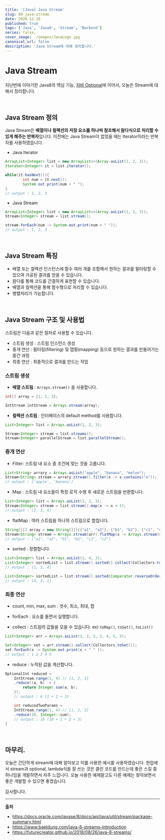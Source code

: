 ```yaml
---
title: '[Java] Java Stream'
slug: 00-java-stream
date: 2020-12-16
published: true
tags: ['Java', 'Java8', 'Stream', 'Backend']
series: false,
cover_image: ./images/JavaLogo.jpg
canonical_url: false
description: 'Java Stream에 대해 정리합니다.'
---
```


# Java Stream

지난번에 이야기한 Java8의 핵심 기능, [자바 Optional](https://Azderica.github.io/00-java-lambda/)에 이어서, 오늘은 Stream에 대해서 정리합니다.

<br/>

## Java Stream 정의

Java Stream은 **배열이나 컬렉션의 저장 요소를 하나씩 참조해서 람다식으로 처리할 수 있게 해주는 반복자**입니다. 이전에는 Java Stream이 없었을 때는 Iterator이라는 반복자를 사용하였습니다.

- Java Iterator

```java
ArrayList<Integer> list = new ArrayList<>(Array.asList(1, 2, 3));
Iterator<Integer> it = list.iterator();

while(it.hasNext()){
        int num = it.next();
        System.out.print(num + " ");
}
// output : 1, 2, 3
```

- Java Stream

```java
ArrayList<Integer> list = new ArrayList<>(Array.asList(1, 2, 3));
Stream<Integer> stream = list.stream();

stream.forEach(num -> System.out.print(num + " "));
// output : 1, 2, 3
```

<br/>

## Java Stream 특징

- 배열 또는 컬렉션 인스턴스에 함수 여러 개를 조합해서 원하는 결과를 필터링할 수 있으며 가공된 결과를 얻을 수 있습니다.
- 람다를 통해 코드를 간결하게 표현할 수 있습니다.
- 배열과 컬렉션을 통해 함수형으로 처리할 수 있습니다.
- 병렬처리가 가능합니다.

<br/>

## Java Stream 구조 및 사용법

스트림은 다음과 같은 절차로 사용할 수 있습니다.

- 스트림 생성 : 스트림 인스턴스 생성
- 중개 연산 : 필터링(filtering) 및 맵핑(mapping) 등으로 원하는 결과를 만들어가는 중간 과정
- 최종 연산 : 최종적으로 결과를 만드는 작업

### 스트림 생성

- **배열 스트림** : `Arrays.stream()` 을 사용합니다.

```java
int[] array = {1, 2, 3};

IntStream intStream = Arrays.stream(array);
```

- **컬렉션 스트림** : 인터페이스의 default method를 사용합니다.

```java
List<Integer> list = Arrays.asList(1, 2, 3);

Stream<Integer> stream = list.streams();
Stream<Integer> parallelStream = list.parallelStream();
```

### 중개 연산

- Filter: 스트림 내 요소 중 조건에 맞는 것을 고릅니다.

```java
List<String> arrary = Arrays.asList("apple", "banana", "melon");
Stream<String> stream = arrary.stream().filter(x -> x.contains("a"));
// output : ['apple', 'banana']
```

- Map : 스트림 내 요소들이 특정 로직 수행 후 새로운 스트림을 반환합니다.

```java
List<Integer> list = Arrays.asList(1, 2, 3);
Stream<Integer> stream = list.stream().map(x -> x + 1);
// output : [2, 3, 4]
```

- flatMap : 여러 스트림을 하나의 스트림으로 합칩니다.

```java
String[][] array = new String[][]{{"a1", "a2"}, {"b1", "b2"}, {"c1", "c2"}};
Stream<String> stream = Arrays.stream(arr).flatMap(s -> Arrays.stream(s));
// output : ["a1", "a2", "b1", "b2", "c1", "c2"]
```

- sorted : 정렬합니다.

```java
List<Integer> list = Arrays.asList(1, 4, 3);
List<Integer> sortedList = list.stream().sorted().collect(Collectors.toList()); // 오름차순
// output : [1, 3, 4]

List<Integer> sortedList = list.stream().sorted(Comparator.reverseOrder()).collect(Collectors.toList()); // 내림차순
// output : [4, 3, 1]
```

### 최종 연산

- count, min, max, sum : 갯수, 최소, 최대, 합

- forEach : 요소를 돌면서 실행합니다.

- collect : 스트림의 값들을 모을 수 있습니다. ex) `toMap()`, `toSet()`, `toList()`

```java
List<Integer> arr = Arrays.asList(1, 2, 3, 3, 4, 5, 5);

Set<Integer> set = arr.stream().collect(Collectors.toSet());
set.forEach(x -> System.out.print(x + " " ));
// output : 1 2 3 4 5
```

- reduce : 누적된 값을 계산합니다.

```java
OptionalInt reduced =
    IntStream.range(1, 4) // [1, 2, 3]
    .reduce((a, b) -> {
        return Integer.sum(a, b);
    });
    // output : 6 (1 + 2 + 3)

    int reducedTwoParams =
    IntStream.range(1, 4) // [1, 2, 3]
    .reduce(10, Integer::sum);
    // output : 16 (10 + 1 + 2 + 3)
}
```

<br/>

## 마무리.

오늘은 간단하게 stream에 대해 알아보고 이를 사용한 예시를 사용하였습니다. 현업에서 stream과 optional, lambda식을 잘 쓰는 것은 클린 코드를 만드는데 좋은 스킬 중 하나임을 개발하면서 자주 느낍니다. 오늘 사용한 예제말고도 다른 예제는 찾아보면서 좋은 개발할 수 있으면 좋겠습니다.

감사합니다.

---

**출처**

- https://docs.oracle.com/javase/8/docs/api/java/util/stream/package-summary.html
- https://www.baeldung.com/java-8-streams-introduction
- https://futurecreator.github.io/2018/08/26/java-8-streams/
